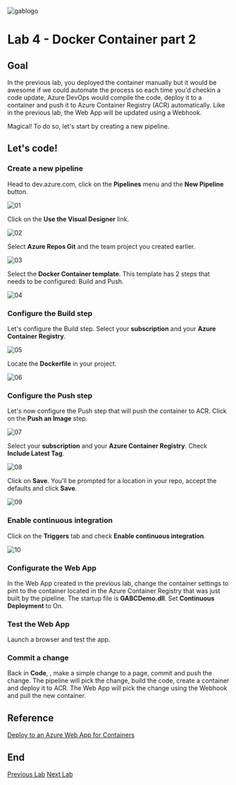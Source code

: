 ![gablogo][gablogo]

# Lab 4 - Docker Container part 2

## Goal

In the previous lab, you deployed the container manually but it would be awesome if we could automate the process so each time you'd checkin a code update, Azure DevOps would compile the code, deploy it to a container and push it to Azure Container Registry (ACR) automatically.  Like in the previous lab, the Web App will be updated using a Webhook. 

Magical! To do so, let's start by creating a new pipeline.

## Let's code!

### Create a new pipeline

Head to dev.azure.com, click on the **Pipelines** menu and the **New Pipeline** button.

![01][01]


Click on the **Use the Visual Designer** link.

![02][02]


Select **Azure Repos Git** and the team project you created earlier.

![03][03]


Select the **Docker Container template**.  This template has 2 steps that needs to be configured: Build and Push.

![04][04]


### Configure the Build step

Let's configure the Build step.  Select your **subscription** and your **Azure Container Registry**.  

![05][05]


Locate the **Dockerfile** in your project.

![06][06]


### Configure the Push step

Let's now configure the Push step that will push the container to ACR.  Click on the **Push an Image** step.

![07][07]


Select your **subscription** and your **Azure Container Registry**.  Check **Include Latest Tag**.

![08][08]


Click on **Save**.  You’ll be prompted for a location in your repo, accept the defaults and click **Save**.

![09][09]


### Enable continuous integration

Click on the **Triggers** tab and check **Enable continuous integration**.

![10][10]


### Configurate the Web App

In the Web App created in the previous lab, change the container settings to pint to the container located in the Azure Container Registry that was just built by the pipeline.  The startup file is **GABCDemo.dll**.  Set **Continuous Deployment** to On.


### Test the Web App

Launch a browser and test the app.


### Commit a change

Back in **Code**, , make a simple change to a page, commit and push the change.  The pipeline will pick the change, build the code, create a container and deploy it to ACR.  The Web App will pick the change using the Webhook and pull the new container.


## Reference

[Deploy to an Azure Web App for Containers](https://docs.microsoft.com/en-us/azure/devops/pipelines/apps/cd/deploy-docker-webapp?WT.mc_id=globalazure-github-frbouche&view=azdevops)

## End
[Previous Lab](../Lab3/README.md)
[Next Lab](../Lab5/README.md)

[gablogo]: ../medias/GlobalAzureBootcamp2019.png "Global Azure Bootcamp 2019"
[01]: medias/Lab4-01.png
[02]: medias/Lab4-02.png
[03]: medias/Lab4-03.png
[04]: medias/Lab4-04.png
[05]: medias/Lab4-05.png
[06]: medias/Lab4-06.png
[07]: medias/Lab4-07.png
[08]: medias/Lab4-08.png
[09]: medias/Lab4-09.png
[10]: medias/Lab4-10.png
